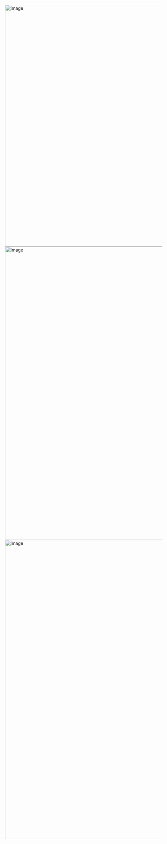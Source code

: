 <img width="1118" height="775" alt="image" src="https://github.com/user-attachments/assets/3dcb9540-4359-4f22-b29f-ce97ead32684" />
<img width="1168" height="942" alt="image" src="https://github.com/user-attachments/assets/f24bafc2-cd99-4b01-a092-ff0716d1959b" />
<img width="926" height="959" alt="image" src="https://github.com/user-attachments/assets/2c6bd408-6763-4d34-bab8-fb393750716f" />

